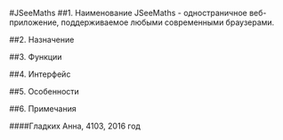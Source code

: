 #JSeeMaths
##1. Наименование
JSeeMaths - одностраничное веб-приложение, поддерживаемое любыми современными браузерами.

##2. Назначение

##3. Функции


##4. Интерфейс


##5. Особенности


##6. Примечания


####Гладких Анна, 4103, 2016 год
